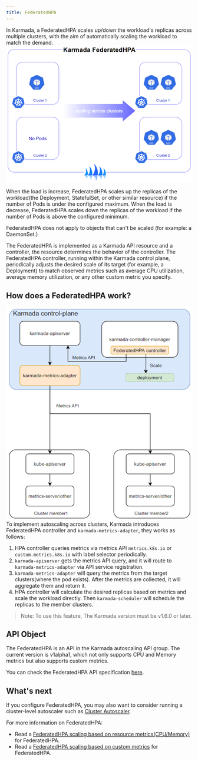 ```yaml
---
title: FederatedHPA
---
```


In Karmada, a FederatedHPA scales up/down the workload's replicas across multiple clusters, with the aim of automatically scaling the workload to match the demand.
![img](../../resources/userguide/autoscaling/federatedhpa-overview.png)

When the load is increase, FederatedHPA scales up the replicas of the workload(the Deployment, StatefulSet, or other similar resource) if the number of Pods is under the configured maximum. When the load is decrease, FederatedHPA scales down the replicas of the workload if the number of Pods is above the configured minimum.

FederatedHPA does not apply to objects that can't be scaled (for example: a DaemonSet.)

The FederatedHPA is implemented as a Karmada API resource and a controller, the resource determines the behavior of the controller. The FederatedHPA controller, running within the Karmada control plane, periodically adjusts the desired scale of its target (for example, a Deployment) to match observed metrics such as average CPU utilization, average memory utilization, or any other custom metric you specify.


## How does a FederatedHPA work?

![federatedhpa-architecture](../../resources/userguide/autoscaling/federatedhpa-architecture.png)  
To implement autoscaling across clusters, Karmada introduces FederatedHPA controller and `karmada-metrics-adapter`, they works as follows:
1. HPA controller queries metrics via metrics API `metrics.k8s.io` or `custom.metrics.k8s.io` with label selector periodically.
1. `karmada-apiserver` gets the metrics API query, and it will route to `karmada-metrics-adapter` via API service registration.
1. `karmada-metrics-adapter` will query the metrics from the target clusters(where the pod exists). After the metrics are collected, it will aggregate them and return it.
1. HPA controller will calculate the desired replicas based on metrics and scale the workload directly. Then `karmada-scheduler` will schedule the replicas to the member clusters.

> Note: To use this feature, The Karmada version must be v1.6.0 or later.

## API Object

The FederatedHPA is an API in the Karmada autoscaling API group. The current version is v1alpha1, which not only supports CPU and Memory metrics but also supports custom metrics.  

You can check the FederatedHPA API specification [here](https://github.com/karmada-io/karmada/blob/76acb6d66f462e7e202c52cc4bb19a4798daf124/pkg/apis/autoscaling/v1alpha1/federatedhpa_types.go#L23).

## What's next

If you configure FederatedHPA, you may also want to consider running a cluster-level autoscaler such as [Cluster Autoscaler](https://github.com/kubernetes/autoscaler/tree/master/cluster-autoscaler).  

For more information on FederatedHPA:
* Read a [FederatedHPA scaling based on resource metrics(CPU/Memory)](../../tutorials/autoscaling-with-resource-metrics.md) for FederatedHPA.
* Read a [FederatedHPA scaling based on custom metrics](../../tutorials/autoscaling-with-custom-metrics.md) for FederatedHPA.
